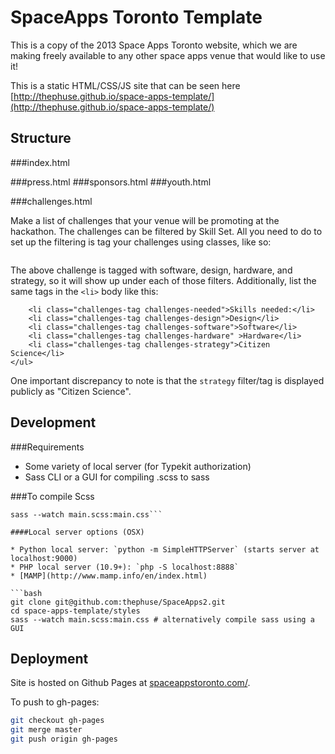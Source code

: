 SpaceApps Toronto Template
=============

This is a copy of the 2013 Space Apps Toronto website, which we are making freely available to any other space apps venue that would like to use it!

This is a static HTML/CSS/JS site that can be seen here [http://thephuse.github.io/space-apps-template/](http://thephuse.github.io/space-apps-template/)

Structure
-------------

###index.html



###press.html
###sponsors.html
###youth.html


###challenges.html

Make a list of challenges that your venue will be promoting at the hackathon. The challenges can be filtered by Skill Set. All you need to do to set up the filtering is tag your challenges using classes, like so:

```<li class="challenges_page_list-challenge software design hardware strategy">
```

The above challenge is tagged with software, design, hardware, and strategy, so it will show up under each of those filters. Additionally, list the same tags in the `<li>` body like this:


```<ul class="challenges-tags">
	<li class="challenges-tag challenges-needed">Skills needed:</li>
	<li class="challenges-tag challenges-design">Design</li>
	<li class="challenges-tag challenges-software">Software</li>
	<li class="challenges-tag challenges-hardware" >Hardware</li>
	<li class="challenges-tag challenges-strategy">Citizen Science</li>
</ul>
```

One important discrepancy to note is that the `strategy` filter/tag is displayed publicly as "Citizen Science".

Development
-------------

###Requirements

* Some variety of local server (for Typekit authorization)
* Sass CLI or a GUI for compiling .scss to sass

###To compile Scss
```cd space-apps-template/styles
sass --watch main.scss:main.css```

####Local server options (OSX)

* Python local server: `python -m SimpleHTTPServer` (starts server at localhost:9000)
* PHP local server (10.9+): `php -S localhost:8888`
* [MAMP](http://www.mamp.info/en/index.html)

```bash
git clone git@github.com:thephuse/SpaceApps2.git
cd space-apps-template/styles
sass --watch main.scss:main.css # alternatively compile sass using a GUI
```

Deployment
------------
Site is hosted on Github Pages at [spaceappstoronto.com/](http://spaceappstoronto.com/).

To push to gh-pages:

```bash
git checkout gh-pages
git merge master
git push origin gh-pages
```